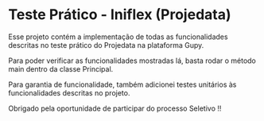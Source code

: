 # Teste Prático - Iniflex  (Projedata)

Esse projeto contém a implementação de todas as funcionalidades descritas no teste prático do Projedata na plataforma Gupy.

Para poder verificar as funcionalidades mostradas lá, basta rodar o método main dentro da classe Principal.

Para garantia de funcionalidade, também adicionei testes unitários às funcionalidades descritas no projeto.

Obrigado pela oportunidade de participar do processo Seletivo !!